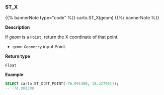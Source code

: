 ### ST_X

{{% bannerNote type="code" %}}
carto.ST_X(geom)
{{%/ bannerNote %}}

**Description**

If _geom_ is a `Point`, return the X coordinate of that point.

* `geom`: `Geometry` input Point.

**Return type**

`Float`

**Example**

```sql
SELECT carto.ST_X(ST_POINT(-76.091308, 18.427501));
-- -76.091308
```
